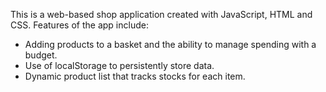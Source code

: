 This is a web-based shop application created with JavaScript, HTML and CSS.
Features of the app include:
  - Adding products to a basket and the ability to manage spending with a budget.
  - Use of localStorage to persistently store data.
  - Dynamic product list that tracks stocks for each item.
